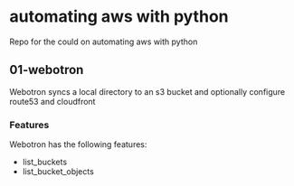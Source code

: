 # automating aws with python

Repo for the could on automating aws with python

## 01-webotron

Webotron syncs a local directory to an s3 bucket and optionally
configure route53 and cloudfront

### Features

Webotron has the following features:

- list_buckets
- list_bucket_objects
